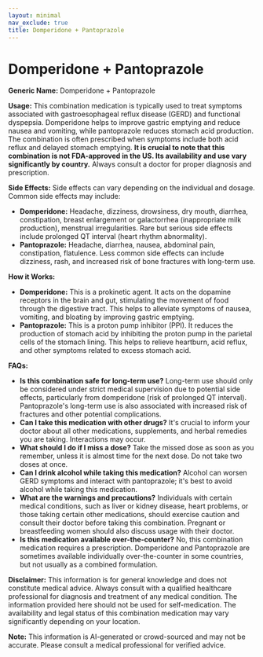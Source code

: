 ```yaml
---
layout: minimal
nav_exclude: true
title: Domperidone + Pantoprazole
---
```


# Domperidone + Pantoprazole

**Generic Name:** Domperidone + Pantoprazole

**Usage:** This combination medication is typically used to treat symptoms associated with gastroesophageal reflux disease (GERD) and functional dyspepsia.  Domperidone helps to improve gastric emptying and reduce nausea and vomiting, while pantoprazole reduces stomach acid production.  The combination is often prescribed when symptoms include both acid reflux and delayed stomach emptying.  **It is crucial to note that this combination is not FDA-approved in the US.  Its availability and use vary significantly by country.**  Always consult a doctor for proper diagnosis and prescription.

**Side Effects:**  Side effects can vary depending on the individual and dosage.  Common side effects may include:

* **Domperidone:** Headache, dizziness, drowsiness, dry mouth, diarrhea, constipation, breast enlargement or galactorrhea (inappropriate milk production), menstrual irregularities.  Rare but serious side effects include prolonged QT interval (heart rhythm abnormality).
* **Pantoprazole:** Headache, diarrhea, nausea, abdominal pain, constipation, flatulence.  Less common side effects can include dizziness, rash, and increased risk of bone fractures with long-term use.

**How it Works:**

* **Domperidone:**  This is a prokinetic agent. It acts on the dopamine receptors in the brain and gut, stimulating the movement of food through the digestive tract. This helps to alleviate symptoms of nausea, vomiting, and bloating by improving gastric emptying.
* **Pantoprazole:** This is a proton pump inhibitor (PPI). It reduces the production of stomach acid by inhibiting the proton pump in the parietal cells of the stomach lining. This helps to relieve heartburn, acid reflux, and other symptoms related to excess stomach acid.

**FAQs:**

* **Is this combination safe for long-term use?**  Long-term use should only be considered under strict medical supervision due to potential side effects, particularly from domperidone (risk of prolonged QT interval).  Pantoprazole's long-term use is also associated with increased risk of fractures and other potential complications.
* **Can I take this medication with other drugs?**  It's crucial to inform your doctor about all other medications, supplements, and herbal remedies you are taking.  Interactions may occur.
* **What should I do if I miss a dose?** Take the missed dose as soon as you remember, unless it is almost time for the next dose. Do not take two doses at once.
* **Can I drink alcohol while taking this medication?**  Alcohol can worsen GERD symptoms and interact with pantoprazole; it's best to avoid alcohol while taking this medication.
* **What are the warnings and precautions?**  Individuals with certain medical conditions, such as liver or kidney disease, heart problems, or those taking certain other medications, should exercise caution and consult their doctor before taking this combination.  Pregnant or breastfeeding women should also discuss usage with their doctor.
* **Is this medication available over-the-counter?** No, this combination medication requires a prescription.  Domperidone and Pantoprazole are sometimes available individually over-the-counter in some countries, but not usually as a combined formulation.

**Disclaimer:** This information is for general knowledge and does not constitute medical advice.  Always consult with a qualified healthcare professional for diagnosis and treatment of any medical condition.  The information provided here should not be used for self-medication.  The availability and legal status of this combination medication may vary significantly depending on your location.


**Note:** This information is AI-generated or crowd-sourced and may not be accurate. Please consult a medical professional for verified advice.
